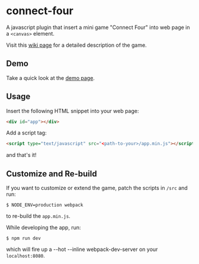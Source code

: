# connect-four

A javascript plugin that insert a mini game "Connect Four" into web page in a `<canvas>` element.

Visit this [wiki page](https://en.wikipedia.org/wiki/Connect_Four) for a detailed description of the game.

## Demo

Take a quick look at the [demo page](https://carlosxl.github.io/connect-four/).

## Usage

Insert the following HTML snippet into your web page:
```html
<div id="app"></div>
```
Add a script tag:
```html
<script type="text/javascript" src="<path-to-your>/app.min.js"></script>
```
and that's it!

## Customize and Re-build
If you want to customize or extend the game, patch the scripts in `/src` and run:
```
$ NODE_ENV=production webpack
```
to re-build the `app.min.js`.

While developing the app, run:
```
$ npm run dev
```
which will fire up a --hot --inline webpack-dev-server on your `localhost:8080`.
